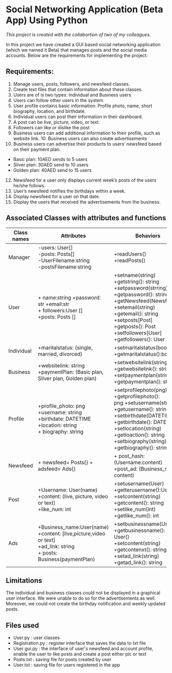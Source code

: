# Social Networking Application (Beta App) Using Python

*This project is created with the collabortion of two of my colleagues.*

In this project we have created a GUI based social networking application (which we named it Beta) that manages posts and the social media accounts. Below are the requirements for implementing the project:

## Requirements:
1. Manage users, posts, followers, and newsfeed classes.
2. Create text files that contain information about these classes.
3. Users are of is two types: Individual and Business users
4. Users can follow other users in the system
5. User profile contains basic information: Profile photo, name, short biography, location, and birthdate.
6. Individual users can post their information in their dashboard.
7. A post can be live, picture, video, or text.
8. Followers can like or dislike the post
9. Business users can add additional information to their profile, such as website link. 10. Business users can also create advertisements
11. Business users can advertise their products to users’ newsfeed based on their payment plan.
* Basic plan: 10AED sends to 5 users
* Silver plan: 30AED send to 10 users
* Golden plan: 40AED send to 15 users
12. Newsfeed for a user only displays current week’s posts of the users he/she follows.
13. User’s newsfeed notifies the birthdays within a week.
14. Display newsfeed for a user on that date.
15. Display the users that received the advertisements from the business.

## Associated Classes with attributes and functions
| Class names   |Attributes |  Behaviors |
|---------------|------------|------------|
|Manager | -users: User[] <br> -posts: Posts[] <br>-UserFilename:string <br>-postsFilename:string | +readUsers() <br> +readPosts()|
|User | + name:string +password: <br> str +email:str <br> + followers:User [] <br> +posts: Posts [] | +setname(string) <br> +getstring(): string<br> +setpassword(strring) <br> +getpassword(): string <br> +getNewsfeed(Newsfeed()) <br> +setemail(string) <br> +getemail(): string <br> +setposts[Post] <br> +getposts(): Post <br> +setfollowers[User] <br> +getfollowers(): User|
|Individual |+maritalstatus: (single, married, divorced) | +setmaritalstatus(boolean) <br> +getmaritalstatus():boolean|
|Business |+websitelink: string <br> +paymentPlan: (Basic plan, Silver plan, Golden plan) | +setwebsitelink(string) <br> +getwebsitelink(): string <br> +setpaymentplan(string) <br> +getpaymentplan(): string|
|Profile |+profile_photo: png <br> +username: string <br> +birthdate: DATETIME <br> +location: string <br> + biography: string | +setprofilephoto(png) <br> +getprofilephoto(): <br> png +setusername(string) <br> +getusername(): string <br> +setbirthdate(DATETIME) <br> +getbirthdate(): DATETIME <br> +setlocation(string) <br> +getloaction(): string <br> +setbiography(string) <br> +getbiography(): string|
|Newsfeed |+ newsfeed= Posts{} + adsfeed= Ads{}| + post_hash: (Username:content) <br> +post_ad: (Business_name: content)|
|Post |+Username: User(name) <br> +content: (live, picture, video or text) <br> +like_num: int| +setusername(User) <br> +getterusername():User() <br> +setcontent(string) <br> +getcontent(): string <br> +setlike_num(int) <br> +getlike_num(): int |
|Ads |+Business_name:User(name)<br> +content: [live,picture,video or text] <br> +ad_link: string <br> + posts: Business(paymentPlan)| +setbusinessname(User) <br> +getbusinessname(): User() <br> +setcontent(string) <br> +getcontenxt(): string <br> +setad_link(string) <br> +getad_link(): string|

## Limitations 
The individual and business classes could not be displayed in a graphical user interface. We were unable to do so for the advertisements as well. Moreover, we could not create the birthday notification and weekly updated posts. 

## Files used
* User.py : user classes 
* Registration.py : register interface that saves the data to txt file 
* User gui.py : the interface of user's newsfeed and account profile, enable the user to like posts and create a post either pic or text
* Posts.txt : saving file for posts created by user 
* User.txt : saving file for users registered in the app 
